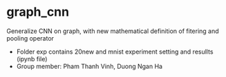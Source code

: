 # graph_cnn
Generalize CNN on graph, with new mathematical definition of fitering and pooling operator
- Folder exp contains 20new and mnist experiment setting and resullts (ipynb file)
- Group member: Pham Thanh Vinh, Duong Ngan Ha